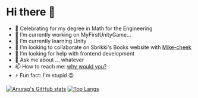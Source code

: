 # Hi there 👋


<!-- **redital/redital** is a ✨ _special_ ✨ repository because its `README.md` (this file) appears on your GitHub profile. -->

<!-- Here are some ideas to get you started:-->
- :tada: Celebrating for my degree in Math for the Engineering
- 🔭 I’m currently working on MyFirstUnityGame...
- 🌱 I’m currently learning Unity
- 👯 I’m looking to collaborate on Sbrikki's Books website with [Mike-cheek](https://github.com/Mike-cheek)
- 🤔 I’m looking for help with frontend development
- 💬 Ask me about ... whatever
- 📫 How to reach me: [why would you?](https://sites.google.com/view/raffaello-ippolito/home)
- ⚡ Fun fact: I'm stupid 😉
<!--
-->
[![Anurag's GitHub stats](https://github-readme-stats.vercel.app/api?username=redital&show_icons=true&theme=dark&hide_border=true&count_private=true&include_all_commits=true)](https://github.com/anuraghazra/github-readme-stats)
[![Top Langs](https://github-readme-stats.vercel.app/api/top-langs/?username=redital&exclude_repo=BlogDeiCemanini&layout=compact&theme=dark&hide_border=true&count_private=true&langs_count=8)](https://github.com/anuraghazra/github-readme-stats)
